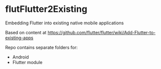 # flutFlutter2Existing
Embedding Flutter into existing native mobile applications

Based on content at https://github.com/flutter/flutter/wiki/Add-Flutter-to-existing-apps

Repo contains separate folders for:
- Android 
- Flutter module

